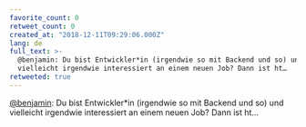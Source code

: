 ```yaml
---
favorite_count: 0
retweet_count: 0
created_at: "2018-12-11T09:29:06.000Z"
lang: de
full_text: >-
  @benjamin: Du bist Entwickler*in (irgendwie so mit Backend und so) und
  vielleicht irgendwie interessiert an einem neuen Job? Dann ist ht…
retweeted: true
---
```


[@benjamin](https://twitter.com/benjamin): Du bist Entwickler\*in (irgendwie so
mit Backend und so) und vielleicht irgendwie interessiert an einem neuen Job?
Dann ist ht…
